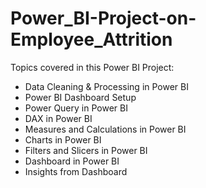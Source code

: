 # Power_BI-Project-on-Employee_Attrition
 Topics covered in this Power BI Project: 
- Data Cleaning & Processing in Power BI
- Power BI Dashboard Setup
- Power Query in Power BI
- DAX in Power BI
- Measures and Calculations in Power BI
- Charts in Power BI
- Filters and Slicers in Power BI
- Dashboard in Power BI 
- Insights from Dashboard
